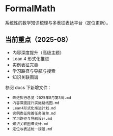 # FormalMath

系统性的数学知识梳理与多表征表达平台（定位更新）。

## 当前重点（2025-08）

- 内容深度提升（高级主题）
- Lean 4 形式化推进
- 实例表征完善
- 学习路径与导航与搜索
- 知识关联图谱

参阅 docs 下新增文件：

- `改进执行总览-2025年8月第3周.md`
- `内容深度提升实施路线图.md`
- `Lean4形式化推进计划.md`
- `实例表征完善任务清单.md`
- `学习路径与导航设计.md`
- `知识关联图谱设计.md`
- `定位与表述统一规范.md`
